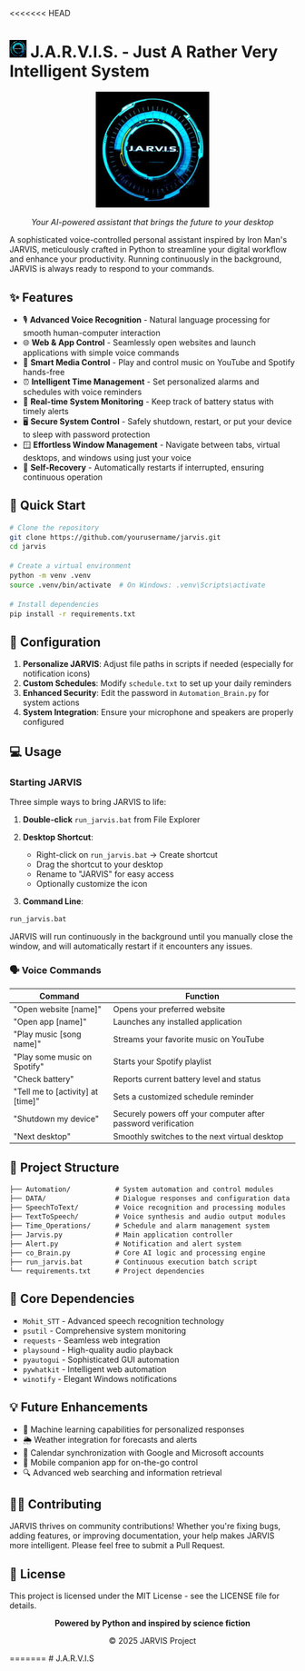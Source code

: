<<<<<<< HEAD
# <img src="logo.png" width="30"> J.A.R.V.I.S. - Just A Rather Very Intelligent System

<div align="center">
  <img src="logo.png" width="200">
  <p><i>Your AI-powered assistant that brings the future to your desktop</i></p>
</div>

A sophisticated voice-controlled personal assistant inspired by Iron Man's JARVIS, meticulously crafted in Python to streamline your digital workflow and enhance your productivity. Running continuously in the background, JARVIS is always ready to respond to your commands.

## ✨ Features

- 🎙️ **Advanced Voice Recognition** - Natural language processing for smooth human-computer interaction
- 🌐 **Web & App Control** - Seamlessly open websites and launch applications with simple voice commands
- 🎵 **Smart Media Control** - Play and control music on YouTube and Spotify hands-free
- ⏰ **Intelligent Time Management** - Set personalized alarms and schedules with voice reminders
- 🔋 **Real-time System Monitoring** - Keep track of battery status with timely alerts
- 🖥️ **Secure System Control** - Safely shutdown, restart, or put your device to sleep with password protection
- 🪟 **Effortless Window Management** - Navigate between tabs, virtual desktops, and windows using just your voice
- 🔄 **Self-Recovery** - Automatically restarts if interrupted, ensuring continuous operation

## 🚀 Quick Start

```bash
# Clone the repository
git clone https://github.com/yourusername/jarvis.git
cd jarvis

# Create a virtual environment
python -m venv .venv
source .venv/bin/activate  # On Windows: .venv\Scripts\activate

# Install dependencies
pip install -r requirements.txt
```

## 🔧 Configuration

1. **Personalize JARVIS**: Adjust file paths in scripts if needed (especially for notification icons)
2. **Custom Schedules**: Modify `schedule.txt` to set up your daily reminders
3. **Enhanced Security**: Edit the password in `Automation_Brain.py` for system actions
4. **System Integration**: Ensure your microphone and speakers are properly configured

## 💻 Usage

### Starting JARVIS

Three simple ways to bring JARVIS to life:

1. **Double-click** `run_jarvis.bat` from File Explorer
2. **Desktop Shortcut**:
   - Right-click on `run_jarvis.bat` → Create shortcut
   - Drag the shortcut to your desktop
   - Rename to "JARVIS" for easy access
   - Optionally customize the icon

3. **Command Line**:
```bash
run_jarvis.bat
```

JARVIS will run continuously in the background until you manually close the window, and will automatically restart if it encounters any issues.

### 🗣️ Voice Commands

| Command | Function |
|---------|----------|
| "Open website [name]" | Opens your preferred website |
| "Open app [name]" | Launches any installed application |
| "Play music [song name]" | Streams your favorite music on YouTube |
| "Play some music on Spotify" | Starts your Spotify playlist |
| "Check battery" | Reports current battery level and status |
| "Tell me to [activity] at [time]" | Sets a customized schedule reminder |
| "Shutdown my device" | Securely powers off your computer after password verification |
| "Next desktop" | Smoothly switches to the next virtual desktop |

## 📁 Project Structure

```
├── Automation/           # System automation and control modules
├── DATA/                 # Dialogue responses and configuration data
├── SpeechToText/         # Voice recognition and processing modules
├── TextToSpeech/         # Voice synthesis and audio output modules
├── Time_Operations/      # Schedule and alarm management system
├── Jarvis.py             # Main application controller
├── Alert.py              # Notification and alert system
├── co_Brain.py           # Core AI logic and processing engine
├── run_jarvis.bat        # Continuous execution batch script
└── requirements.txt      # Project dependencies
```

## 🔄 Core Dependencies

- `Mohit_STT` - Advanced speech recognition technology
- `psutil` - Comprehensive system monitoring
- `requests` - Seamless web integration
- `playsound` - High-quality audio playback
- `pyautogui` - Sophisticated GUI automation
- `pywhatkit` - Intelligent web automation
- `winotify` - Elegant Windows notifications

## 💡 Future Enhancements

- 🧠 Machine learning capabilities for personalized responses
- 🌦️ Weather integration for forecasts and alerts
- 📅 Calendar synchronization with Google and Microsoft accounts
- 📱 Mobile companion app for on-the-go control
- 🔍 Advanced web searching and information retrieval

## 👨‍💻 Contributing

JARVIS thrives on community contributions! Whether you're fixing bugs, adding features, or improving documentation, your help makes JARVIS more intelligent. Please feel free to submit a Pull Request.

## 📄 License

This project is licensed under the MIT License - see the LICENSE file for details.

<div align="center">
  <p><b>Powered by Python and inspired by science fiction</b></p>
  <p>© 2025 JARVIS Project</p>
</div> 
=======
# J.A.R.V.I.S

